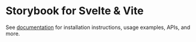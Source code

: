 # Storybook for Svelte & Vite

See [documentation](https://storybook.js.org/docs/get-started/frameworks/svelte-vite?renderer=svelte) for installation instructions, usage examples, APIs, and more.
